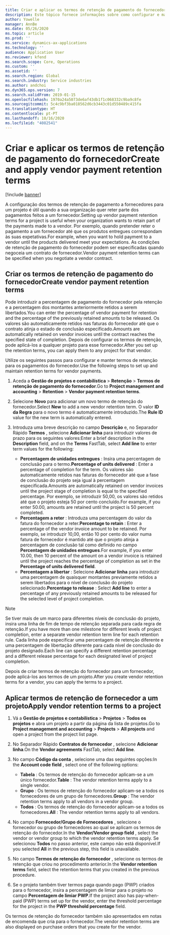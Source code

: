 ```yaml
---
title: Criar e aplicar os termos de retenção de pagamento do fornecedor
description: Este tópico fornece informações sobre como configurar e manter termos de retenção para pagamentos a fornecedores.
author: Yowelle
manager: AnnBe
ms.date: 05/26/2020
ms.topic: article
ms.prod: ''
ms.service: dynamics-ax-applications
ms.technology: ''
audience: Application User
ms.reviewer: kfend
ms.search.scope: Core, Operations
ms.custom: ''
ms.assetid: ''
ms.search.region: Global
ms.search.industry: Service industries
ms.author: andchoi
ms.dyn365.ops.version: 7
ms.search.validFrom: 2019-01-15
ms.openlocfilehash: 1970a24a5073de6af43db1f1c068332c9ba9c8fe
ms.sourcegitcommit: 5c4c9bf3ba018562d6cb3443c01d550489c415fa
ms.translationtype: HT
ms.contentlocale: pt-PT
ms.lasthandoff: 10/16/2020
ms.locfileid: "4082541"
---
```

# <a name="create-and-apply-vendor-payment-retention-terms"></a><span data-ttu-id="ce542-103">Criar e aplicar os termos de retenção de pagamento do fornecedor</span><span class="sxs-lookup"><span data-stu-id="ce542-103">Create and apply vendor payment retention terms</span></span>

[!include [banner](../includes/banner.md)] 

<span data-ttu-id="ce542-104">A configuração dos termos de retenção de pagamento a fornecedores para um projeto é útil quando a sua organização quer reter parte dos pagamentos feitos a um fornecedor.</span><span class="sxs-lookup"><span data-stu-id="ce542-104">Setting up vendor payment retention terms for a project is useful when your organization wants to retain part of the payments made to a vendor.</span></span> <span data-ttu-id="ce542-105">Por exemplo, quando pretender reter o pagamento a um fornecedor até que os produtos entregues correspondam às suas expetativas.</span><span class="sxs-lookup"><span data-stu-id="ce542-105">For example, when you want to hold payment to a vendor until the products delivered meet your expectations.</span></span> <span data-ttu-id="ce542-106">As condições de retenção de pagamento do fornecedor podem ser especificadas quando negoceia um contrato de fornecedor.</span><span class="sxs-lookup"><span data-stu-id="ce542-106">Vendor payment retention terms can be specified when you negotiate a vendor contract.</span></span>

## <a name="create-vendor-payment-retention-terms"></a><span data-ttu-id="ce542-107">Criar os termos de retenção de pagamento do fornecedor</span><span class="sxs-lookup"><span data-stu-id="ce542-107">Create vendor payment retention terms</span></span>

<span data-ttu-id="ce542-108">Pode introduzir a percentagem de pagamento do fornecedor pela retenção e a percentagem dos montantes anteriormente retidos a serem libertados.</span><span class="sxs-lookup"><span data-stu-id="ce542-108">You can enter the percentage of vendor payment for retention and the percentage of the previously retained amounts to be released.</span></span> <span data-ttu-id="ce542-109">Os valores são automaticamente retidos nas faturas do fornecedor até que o contrato atinja o estado de conclusão especificado.</span><span class="sxs-lookup"><span data-stu-id="ce542-109">Amounts are automatically retained on vendor invoices until the contract reaches the specified state of completion.</span></span> <span data-ttu-id="ce542-110">Depois de configurar os termos de retenção, pode aplicá-los a qualquer projeto para esse fornecedor.</span><span class="sxs-lookup"><span data-stu-id="ce542-110">After you set up the retention terms, you can apply them to any project for that vendor.</span></span>

<span data-ttu-id="ce542-111">Utilize os seguintes passos para configurar e manter termos de retenção para os pagamentos do fornecedor.</span><span class="sxs-lookup"><span data-stu-id="ce542-111">Use the following steps to set up and maintain retention terms for vendor payments.</span></span> 

1. <span data-ttu-id="ce542-112">Aceda a **Gestão de projetos e contabilística** > **Retenção** > **Termos de retenção de pagamento do fornecedor**.</span><span class="sxs-lookup"><span data-stu-id="ce542-112">Go to **Project management and accounting** > **Retention** > **Vendor payment retention terms**.</span></span>
2. <span data-ttu-id="ce542-113">Selecione **Novo** para adicionar um novo termo de retenção do fornecedor.</span><span class="sxs-lookup"><span data-stu-id="ce542-113">Select **New** to add a new vendor retention term.</span></span> <span data-ttu-id="ce542-114">O valor **ID da Regra** para o novo termo é automaticamente introduzido.</span><span class="sxs-lookup"><span data-stu-id="ce542-114">The **Rule ID** value for the new term is automatically entered.</span></span> 
3. <span data-ttu-id="ce542-115">Introduza uma breve descrição no campo **Descrição** e, no Separador Rápido **Termos** , selecione **Adicionar linha** para introduzir valores de prazo para os seguintes valores:</span><span class="sxs-lookup"><span data-stu-id="ce542-115">Enter a brief description in the **Description** field, and on the **Terms** FastTab, select **Add line** to enter term values for the following:</span></span>

   - <span data-ttu-id="ce542-116">**Percentagem de unidades entregues** : Insira uma percentagem de conclusão para o termo.</span><span class="sxs-lookup"><span data-stu-id="ce542-116">**Percentage of units delivered** : Enter a percentage of completion for the term.</span></span> <span data-ttu-id="ce542-117">Os valores são automaticamente retidos nas faturas do fornecedor até que a fase de conclusão do projeto seja igual à percentagem especificada.</span><span class="sxs-lookup"><span data-stu-id="ce542-117">Amounts are automatically retained on vendor invoices until the project stage of completion is equal to the specified percentage.</span></span> <span data-ttu-id="ce542-118">Por exemplo, se introduzir 50,00, os valores são retidos até que o projeto esteja 50 por cento concluído.</span><span class="sxs-lookup"><span data-stu-id="ce542-118">For example, if you enter 50.00, amounts are retained until the project is 50 percent completed.</span></span>
   - <span data-ttu-id="ce542-119">**Percentagem a reter** : Introduza uma percentagem do valor da fatura do fornecedor a reter.</span><span class="sxs-lookup"><span data-stu-id="ce542-119">**Percentage to retain** : Enter a percentage of the vendor invoice amount to be retained.</span></span> <span data-ttu-id="ce542-120">Por exemplo, se introduzir 10,00, então 10 por cento do valor numa fatura de fornecedor é mantido até que o projeto atinja a percentagem de conclusão tal como definido no campo **Percentagem de unidades entregues**.</span><span class="sxs-lookup"><span data-stu-id="ce542-120">For example, if you enter 10.00, then 10 percent of the amount on a vendor invoice is retained until the project reaches the percentage of completion as set in the **Percentage of units delivered field**.</span></span>
   - <span data-ttu-id="ce542-121">**Percentagem a libertar** : Selecione **Adicionar linha** para introduzir uma percentagem de quaisquer montantes previamente retidos a serem libertados para o nível de conclusão do projeto selecionado.</span><span class="sxs-lookup"><span data-stu-id="ce542-121">**Percentage to release** : Select **Add line** to enter a percentage of any previously retained amounts to be released for the selected level of project completion.</span></span>

> [!NOTE]
> <span data-ttu-id="ce542-122">Se tiver mais de um marco para diferentes níveis de conclusão do projeto, insira uma linha de fim de tempo de retenção separada para cada regra de retenção.</span><span class="sxs-lookup"><span data-stu-id="ce542-122">If you have more than one milestone for different levels of project completion, enter a separate vendor retention term line for each retention rule.</span></span> <span data-ttu-id="ce542-123">Cada linha pode especificar uma percentagem de retenção diferente e uma percentagem de libertação diferente para cada nível de conclusão do projeto designado.</span><span class="sxs-lookup"><span data-stu-id="ce542-123">Each line can specify a different retention percentage and a different release percentage for each designated level of project completion.</span></span>

<span data-ttu-id="ce542-124">Depois de criar termos de retenção do fornecedor para um fornecedor, pode aplicá-los aos termos de um projeto.</span><span class="sxs-lookup"><span data-stu-id="ce542-124">After you create vendor retention terms for a vendor, you can apply the terms to a project.</span></span>

## <a name="apply-vendor-retention-terms-to-a-project"></a><span data-ttu-id="ce542-125">Aplicar termos de retenção de fornecedor a um projeto</span><span class="sxs-lookup"><span data-stu-id="ce542-125">Apply vendor retention terms to a project</span></span>

1. <span data-ttu-id="ce542-126">Vá a **Gestão de projetos e contabilística** > **Projetos** > **Todos os projetos** e abra um projeto a partir da página da lista de projetos.</span><span class="sxs-lookup"><span data-stu-id="ce542-126">Go to **Project management and accounting** > **Projects** > **All projects** and open a project from the project list page.</span></span>
2. <span data-ttu-id="ce542-127">No Separador Rápido **Contratos de fornecedor** , selecione **Adicionar linha**.</span><span class="sxs-lookup"><span data-stu-id="ce542-127">On the **Vendor agreements** FastTab, select **Add line**.</span></span>
3. <span data-ttu-id="ce542-128">No campo **Código da conta** , selecione uma das seguintes opções:</span><span class="sxs-lookup"><span data-stu-id="ce542-128">In the **Account code field** , select one of the following options:</span></span> 

   - <span data-ttu-id="ce542-129">**Tabela** : Os termos de retenção do fornecedor aplicam-se a um único fornecedor.</span><span class="sxs-lookup"><span data-stu-id="ce542-129">**Table** : The vendor retention terms apply to a single vendor.</span></span>
   - <span data-ttu-id="ce542-130">**Grupo** : Os termos de retenção do fornecedor aplicam-se a todos os fornecedores de um grupo de fornecedores.</span><span class="sxs-lookup"><span data-stu-id="ce542-130">**Group** : The vendor retention terms apply to all vendors in a vendor group.</span></span>
   - <span data-ttu-id="ce542-131">**Todos** : Os termos de retenção do fornecedor aplicam-se a todos os fornecedores.</span><span class="sxs-lookup"><span data-stu-id="ce542-131">**All** : The vendor retention terms apply to all vendors.</span></span>

4. <span data-ttu-id="ce542-132">No campo **Fornecedor/Grupo de Fornecedores** , selecione o fornecedor ou grupo de fornecedores ao qual se aplicam os termos de retenção do fornecedor.</span><span class="sxs-lookup"><span data-stu-id="ce542-132">In the **Vendor/Vendor group field** , select the vendor or vendor group to which the vendor retention terms apply.</span></span> <span data-ttu-id="ce542-133">Se selecionou **Todos** no passo anterior, este campo não está disponível.</span><span class="sxs-lookup"><span data-stu-id="ce542-133">If you selected **All** in the previous step, this field is unavailable.</span></span>
5. <span data-ttu-id="ce542-134">No campo **Termos de retenção do fornecedor** , selecione os termos de retenção que criou no procedimento anterior.</span><span class="sxs-lookup"><span data-stu-id="ce542-134">In the **Vendor retention terms** field, select the retention terms that you created in the previous procedure.</span></span>
6. <span data-ttu-id="ce542-135">Se o projeto também tiver termos paga quando pago (PWP) criados para o fornecedor, insira a percentagem de limiar para o projeto no campo **Percentagem de limiar PWP**.</span><span class="sxs-lookup"><span data-stu-id="ce542-135">If the project also has pay-when-paid (PWP) terms set up for the vendor, enter the threshold percentage for the project in the **PWP threshold percentage** field.</span></span>

<span data-ttu-id="ce542-136">Os termos de retenção do fornecedor também são apresentados em notas de encomenda que cria para o fornecedor.</span><span class="sxs-lookup"><span data-stu-id="ce542-136">The vendor retention terms are also displayed on purchase orders that you create for the vendor.</span></span>
